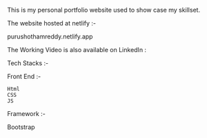 
This is my personal portfolio website used to show case my skillset.

The website hosted at netlify :-

purushothamreddy.netlify.app

The Working Video is also available on LinkedIn :




Tech Stacks  :-

Front End :-

    Html
    CSS
    JS
Framework :-

Bootstrap
